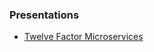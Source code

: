 ### Presentations

* [Twelve Factor Microservices](index.html?twelve)

<!-- .element: class="list-unstyled list-spaced center" -->
